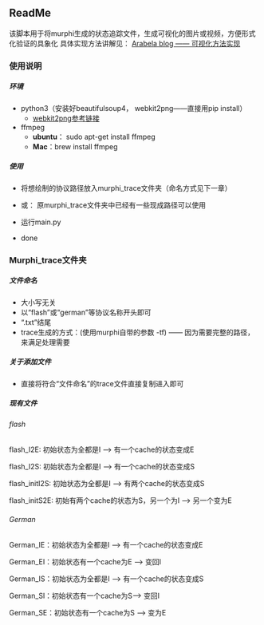 ## ReadMe

该脚本用于将murphi生成的状态追踪文件，生成可视化的图片或视频，方便形式化验证的具象化
具体实现方法讲解见： [Arabela blog —— 可视化方法实现](https://arabelatso.github.io/2017/05/10/visualization/)

### 使用说明

##### 环境

- python3（安装好beautifulsoup4， webkit2png——直接用pip install）
  - [webkit2png参考链接](https://github.com/adamn/python-webkit2png)
- ffmpeg
  - **ubuntu**： sudo apt-get install ffmpeg  
  - **Mac**：brew install ffmpeg

##### 使用

- 将想绘制的协议路径放入murphi_trace文件夹（命名方式见下一章）
- 或： 原murphi_trace文件夹中已经有一些现成路径可以使用


- 运行main.py
- done

### Murphi_trace文件夹

##### 文件命名

- 大小写无关
- 以“flash”或“german”等协议名称开头即可
- “.txt”结尾
- trace生成的方式：(使用murphi自带的参数 -tf) —— 因为需要完整的路径，来满足处理需要

##### 关于添加文件

- 直接将符合“文件命名”的trace文件直接复制进入即可

##### 现有文件

###### flash

flash_I2E: 初始状态为全都是I —> 有一个cache的状态变成E

flash_I2S: 初始状态为全都是I —> 有一个cache的状态变成S

flash_initI2S: 初始状态为全都是I —> 有两个cache的状态变成S

flash_initS2E: 初始有两个cache的状态为S，另一个为I —> 另一个变为E



###### German

German_IE：初始状态为全都是I —> 有一个cache的状态变成E

German_EI：初始状态有一个cache为E —> 变回I



German_IS：初始状态为全都是I —> 有一个cache的状态变成S

German_SI：初始状态有一个cache为S—> 变回I



German_SE：初始状态有一个cache为S —> 变为E



